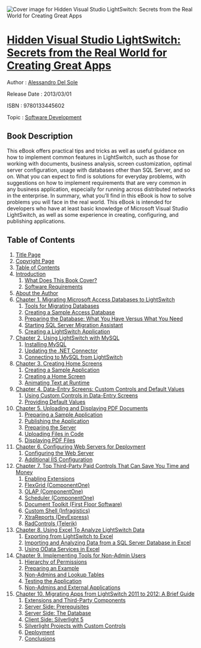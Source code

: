 ![Cover image for Hidden Visual Studio LightSwitch: Secrets from the Real World for Creating Great Apps](https://imgdetail.ebookreading.net/cover/cover/software_development/EB9780133445602.jpg)

[Hidden Visual Studio LightSwitch: Secrets from the Real World for Creating Great Apps](https://ebookreading.net/view/book/Hidden+Visual+Studio+LightSwitch%3A+Secrets+from+the+Real+World+for+Creating+Great+Apps-EB9780133445602_1.html "Hidden Visual Studio LightSwitch: Secrets from the Real World for Creating Great Apps")
====================================================================================================================

Author : [Alessandro Del Sole](https://ebookreading.net/search/author/Alessandro+Del+Sole)

Release Date : 2013/03/01

ISBN : 9780133445602

Topic : [Software Development](https://ebookreading.net/search/category/software-development)

Book Description
-----------------

This eBook offers practical tips and tricks as well as useful guidance on how to implement common features in LightSwitch, such as those for working with documents, business analysis, screen customization, optimal server configuration, usage with databases other than SQL Server, and so on.
What you can expect to find is solutions for everyday problems, with suggestions on how to implement requirements that are very common in any business application, especially for running across distributed networks in the enterprise.
In summary, what you’ll find in this eBook is how to solve problems you will face in the real world.
This eBook is intended for developers who have at least basic knowledge of Microsoft Visual Studio LightSwitch, as well as some experience in creating, configuring, and publishing applications.
              
Table of Contents
-----------------

1. [Title Page](https://ebookreading.net/view/book/Hidden+Visual+Studio+LightSwitch%3A+Secrets+from+the+Real+World+for+Creating+Great+Apps-EB9780133445602_2.html)
1. [Copyright Page](https://ebookreading.net/view/book/Hidden+Visual+Studio+LightSwitch%3A+Secrets+from+the+Real+World+for+Creating+Great+Apps-EB9780133445602_3.html)
1. [Table of Contents](https://ebookreading.net/view/book/Hidden+Visual+Studio+LightSwitch%3A+Secrets+from+the+Real+World+for+Creating+Great+Apps-EB9780133445602_4.html)
1. [Introduction](https://ebookreading.net/view/book/Hidden+Visual+Studio+LightSwitch%3A+Secrets+from+the+Real+World+for+Creating+Great+Apps-EB9780133445602_5.html)
    1. [What Does This Book Cover?](https://ebookreading.net/view/book/Hidden+Visual+Studio+LightSwitch%3A+Secrets+from+the+Real+World+for+Creating+Great+Apps-EB9780133445602_5.html#pref01lev1sec1)
    1. [Software Requirements](https://ebookreading.net/view/book/Hidden+Visual+Studio+LightSwitch%3A+Secrets+from+the+Real+World+for+Creating+Great+Apps-EB9780133445602_5.html#pref01lev1sec2)
1. [About the Author](https://ebookreading.net/view/book/Hidden+Visual+Studio+LightSwitch%3A+Secrets+from+the+Real+World+for+Creating+Great+Apps-EB9780133445602_6.html)
1. [Chapter 1. Migrating Microsoft Access Databases to LightSwitch](https://ebookreading.net/view/book/Hidden+Visual+Studio+LightSwitch%3A+Secrets+from+the+Real+World+for+Creating+Great+Apps-EB9780133445602_7.html)
    1. [Tools for Migrating Databases](https://ebookreading.net/view/book/Hidden+Visual+Studio+LightSwitch%3A+Secrets+from+the+Real+World+for+Creating+Great+Apps-EB9780133445602_7.html#ch01lev1sec1)
    1. [Creating a Sample Access Database](https://ebookreading.net/view/book/Hidden+Visual+Studio+LightSwitch%3A+Secrets+from+the+Real+World+for+Creating+Great+Apps-EB9780133445602_7.html#ch01lev1sec2)
    1. [Preparing the Database: What You Have Versus What You Need](https://ebookreading.net/view/book/Hidden+Visual+Studio+LightSwitch%3A+Secrets+from+the+Real+World+for+Creating+Great+Apps-EB9780133445602_7.html#ch01lev1sec3)
    1. [Starting SQL Server Migration Assistant](https://ebookreading.net/view/book/Hidden+Visual+Studio+LightSwitch%3A+Secrets+from+the+Real+World+for+Creating+Great+Apps-EB9780133445602_7.html#ch01lev1sec4)
    1. [Creating a LightSwitch Application](https://ebookreading.net/view/book/Hidden+Visual+Studio+LightSwitch%3A+Secrets+from+the+Real+World+for+Creating+Great+Apps-EB9780133445602_7.html#ch01lev1sec5)
1. [Chapter 2. Using LightSwitch with MySQL](https://ebookreading.net/view/book/Hidden+Visual+Studio+LightSwitch%3A+Secrets+from+the+Real+World+for+Creating+Great+Apps-EB9780133445602_8.html)
    1. [Installing MySQL](https://ebookreading.net/view/book/Hidden+Visual+Studio+LightSwitch%3A+Secrets+from+the+Real+World+for+Creating+Great+Apps-EB9780133445602_8.html#ch02lev1sec1)
    1. [Updating the .NET Connector](https://ebookreading.net/view/book/Hidden+Visual+Studio+LightSwitch%3A+Secrets+from+the+Real+World+for+Creating+Great+Apps-EB9780133445602_8.html#ch02lev1sec2)
    1. [Connecting to MySQL from LightSwitch](https://ebookreading.net/view/book/Hidden+Visual+Studio+LightSwitch%3A+Secrets+from+the+Real+World+for+Creating+Great+Apps-EB9780133445602_8.html#ch02lev1sec3)
1. [Chapter 3. Creating Home Screens](https://ebookreading.net/view/book/Hidden+Visual+Studio+LightSwitch%3A+Secrets+from+the+Real+World+for+Creating+Great+Apps-EB9780133445602_9.html)
    1. [Creating a Sample Application](https://ebookreading.net/view/book/Hidden+Visual+Studio+LightSwitch%3A+Secrets+from+the+Real+World+for+Creating+Great+Apps-EB9780133445602_9.html#ch03lev1sec1)
    1. [Creating a Home Screen](https://ebookreading.net/view/book/Hidden+Visual+Studio+LightSwitch%3A+Secrets+from+the+Real+World+for+Creating+Great+Apps-EB9780133445602_9.html#ch03lev1sec2)
    1. [Animating Text at Runtime](https://ebookreading.net/view/book/Hidden+Visual+Studio+LightSwitch%3A+Secrets+from+the+Real+World+for+Creating+Great+Apps-EB9780133445602_9.html#ch03lev1sec3)
1. [Chapter 4. Data-Entry Screens: Custom Controls and Default Values](https://ebookreading.net/view/book/Hidden+Visual+Studio+LightSwitch%3A+Secrets+from+the+Real+World+for+Creating+Great+Apps-EB9780133445602_10.html)
    1. [Using Custom Controls in Data-Entry Screens](https://ebookreading.net/view/book/Hidden+Visual+Studio+LightSwitch%3A+Secrets+from+the+Real+World+for+Creating+Great+Apps-EB9780133445602_10.html#ch04lev1sec1)
    1. [Providing Default Values](https://ebookreading.net/view/book/Hidden+Visual+Studio+LightSwitch%3A+Secrets+from+the+Real+World+for+Creating+Great+Apps-EB9780133445602_10.html#ch04lev1sec2)
1. [Chapter 5. Uploading and Displaying PDF Documents](https://ebookreading.net/view/book/Hidden+Visual+Studio+LightSwitch%3A+Secrets+from+the+Real+World+for+Creating+Great+Apps-EB9780133445602_11.html)
    1. [Preparing a Sample Application](https://ebookreading.net/view/book/Hidden+Visual+Studio+LightSwitch%3A+Secrets+from+the+Real+World+for+Creating+Great+Apps-EB9780133445602_11.html#ch05lev1sec1)
    1. [Publishing the Application](https://ebookreading.net/view/book/Hidden+Visual+Studio+LightSwitch%3A+Secrets+from+the+Real+World+for+Creating+Great+Apps-EB9780133445602_11.html#ch05lev1sec2)
    1. [Preparing the Server](https://ebookreading.net/view/book/Hidden+Visual+Studio+LightSwitch%3A+Secrets+from+the+Real+World+for+Creating+Great+Apps-EB9780133445602_11.html#ch05lev1sec3)
    1. [Uploading Files in Code](https://ebookreading.net/view/book/Hidden+Visual+Studio+LightSwitch%3A+Secrets+from+the+Real+World+for+Creating+Great+Apps-EB9780133445602_11.html#ch05lev1sec4)
    1. [Displaying PDF Files](https://ebookreading.net/view/book/Hidden+Visual+Studio+LightSwitch%3A+Secrets+from+the+Real+World+for+Creating+Great+Apps-EB9780133445602_11.html#ch05lev1sec5)
1. [Chapter 6. Configuring Web Servers for Deployment](https://ebookreading.net/view/book/Hidden+Visual+Studio+LightSwitch%3A+Secrets+from+the+Real+World+for+Creating+Great+Apps-EB9780133445602_12.html)
    1. [Configuring the Web Server](https://ebookreading.net/view/book/Hidden+Visual+Studio+LightSwitch%3A+Secrets+from+the+Real+World+for+Creating+Great+Apps-EB9780133445602_12.html#ch06lev1sec1)
    1. [Additional IIS Configuration](https://ebookreading.net/view/book/Hidden+Visual+Studio+LightSwitch%3A+Secrets+from+the+Real+World+for+Creating+Great+Apps-EB9780133445602_12.html#ch06lev1sec2)
1. [Chapter 7. Top Third-Party Paid Controls That Can Save You Time and Money](https://ebookreading.net/view/book/Hidden+Visual+Studio+LightSwitch%3A+Secrets+from+the+Real+World+for+Creating+Great+Apps-EB9780133445602_13.html)
    1. [Enabling Extensions](https://ebookreading.net/view/book/Hidden+Visual+Studio+LightSwitch%3A+Secrets+from+the+Real+World+for+Creating+Great+Apps-EB9780133445602_13.html#ch07lev1sec1)
    1. [FlexGrid (ComponentOne)](https://ebookreading.net/view/book/Hidden+Visual+Studio+LightSwitch%3A+Secrets+from+the+Real+World+for+Creating+Great+Apps-EB9780133445602_13.html#ch07lev1sec2)
    1. [OLAP (ComponentOne)](https://ebookreading.net/view/book/Hidden+Visual+Studio+LightSwitch%3A+Secrets+from+the+Real+World+for+Creating+Great+Apps-EB9780133445602_13.html#ch07lev1sec3)
    1. [Scheduler (ComponentOne)](https://ebookreading.net/view/book/Hidden+Visual+Studio+LightSwitch%3A+Secrets+from+the+Real+World+for+Creating+Great+Apps-EB9780133445602_13.html#ch07lev1sec4)
    1. [Document Toolkit (First Floor Software)](https://ebookreading.net/view/book/Hidden+Visual+Studio+LightSwitch%3A+Secrets+from+the+Real+World+for+Creating+Great+Apps-EB9780133445602_13.html#ch07lev1sec5)
    1. [Custom Shell (Infragistics)](https://ebookreading.net/view/book/Hidden+Visual+Studio+LightSwitch%3A+Secrets+from+the+Real+World+for+Creating+Great+Apps-EB9780133445602_13.html#ch07lev1sec6)
    1. [XtraReports (DevExpress)](https://ebookreading.net/view/book/Hidden+Visual+Studio+LightSwitch%3A+Secrets+from+the+Real+World+for+Creating+Great+Apps-EB9780133445602_13.html#ch07lev1sec7)
    1. [RadControls (Telerik)](https://ebookreading.net/view/book/Hidden+Visual+Studio+LightSwitch%3A+Secrets+from+the+Real+World+for+Creating+Great+Apps-EB9780133445602_13.html#ch07lev1sec8)
1. [Chapter 8. Using Excel To Analyze LightSwitch Data](https://ebookreading.net/view/book/Hidden+Visual+Studio+LightSwitch%3A+Secrets+from+the+Real+World+for+Creating+Great+Apps-EB9780133445602_14.html)
    1. [Exporting from LightSwitch to Excel](https://ebookreading.net/view/book/Hidden+Visual+Studio+LightSwitch%3A+Secrets+from+the+Real+World+for+Creating+Great+Apps-EB9780133445602_14.html#ch08lev1sec1)
    1. [Importing and Analyzing Data from a SQL Server Database in Excel](https://ebookreading.net/view/book/Hidden+Visual+Studio+LightSwitch%3A+Secrets+from+the+Real+World+for+Creating+Great+Apps-EB9780133445602_14.html#ch08lev1sec2)
    1. [Using OData Services in Excel](https://ebookreading.net/view/book/Hidden+Visual+Studio+LightSwitch%3A+Secrets+from+the+Real+World+for+Creating+Great+Apps-EB9780133445602_14.html#ch08lev1sec3)
1. [Chapter 9. Implementing Tools for Non-Admin Users](https://ebookreading.net/view/book/Hidden+Visual+Studio+LightSwitch%3A+Secrets+from+the+Real+World+for+Creating+Great+Apps-EB9780133445602_15.html)
    1. [Hierarchy of Permissions](https://ebookreading.net/view/book/Hidden+Visual+Studio+LightSwitch%3A+Secrets+from+the+Real+World+for+Creating+Great+Apps-EB9780133445602_15.html#ch09lev1sec1)
    1. [Preparing an Example](https://ebookreading.net/view/book/Hidden+Visual+Studio+LightSwitch%3A+Secrets+from+the+Real+World+for+Creating+Great+Apps-EB9780133445602_15.html#ch09lev1sec2)
    1. [Non-Admins and Lookup Tables](https://ebookreading.net/view/book/Hidden+Visual+Studio+LightSwitch%3A+Secrets+from+the+Real+World+for+Creating+Great+Apps-EB9780133445602_15.html#ch09lev1sec3)
    1. [Testing the Application](https://ebookreading.net/view/book/Hidden+Visual+Studio+LightSwitch%3A+Secrets+from+the+Real+World+for+Creating+Great+Apps-EB9780133445602_15.html#ch09lev1sec4)
    1. [Non-Admins and External Applications](https://ebookreading.net/view/book/Hidden+Visual+Studio+LightSwitch%3A+Secrets+from+the+Real+World+for+Creating+Great+Apps-EB9780133445602_15.html#ch09lev1sec5)
1. [Chapter 10. Migrating Apps from LightSwitch 2011 to 2012: A Brief Guide](https://ebookreading.net/view/book/Hidden+Visual+Studio+LightSwitch%3A+Secrets+from+the+Real+World+for+Creating+Great+Apps-EB9780133445602_16.html)
    1. [Extensions and Third-Party Components](https://ebookreading.net/view/book/Hidden+Visual+Studio+LightSwitch%3A+Secrets+from+the+Real+World+for+Creating+Great+Apps-EB9780133445602_16.html#ch10lev1sec1)
    1. [Server Side: Prerequisites](https://ebookreading.net/view/book/Hidden+Visual+Studio+LightSwitch%3A+Secrets+from+the+Real+World+for+Creating+Great+Apps-EB9780133445602_16.html#ch10lev1sec2)
    1. [Server Side: The Database](https://ebookreading.net/view/book/Hidden+Visual+Studio+LightSwitch%3A+Secrets+from+the+Real+World+for+Creating+Great+Apps-EB9780133445602_16.html#ch10lev1sec3)
    1. [Client Side: Silverlight 5](https://ebookreading.net/view/book/Hidden+Visual+Studio+LightSwitch%3A+Secrets+from+the+Real+World+for+Creating+Great+Apps-EB9780133445602_16.html#ch10lev1sec4)
    1. [Silverlight Projects with Custom Controls](https://ebookreading.net/view/book/Hidden+Visual+Studio+LightSwitch%3A+Secrets+from+the+Real+World+for+Creating+Great+Apps-EB9780133445602_16.html#ch10lev1sec5)
    1. [Deployment](https://ebookreading.net/view/book/Hidden+Visual+Studio+LightSwitch%3A+Secrets+from+the+Real+World+for+Creating+Great+Apps-EB9780133445602_16.html#ch10lev1sec6)
    1. [Conclusions](https://ebookreading.net/view/book/Hidden+Visual+Studio+LightSwitch%3A+Secrets+from+the+Real+World+for+Creating+Great+Apps-EB9780133445602_16.html#ch10lev1sec7)
